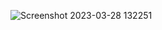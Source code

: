 ![Screenshot 2023-03-28 132251](https://user-images.githubusercontent.com/76732801/228167177-92f1ec91-1382-442f-ba34-c83617b1cd4a.png)
